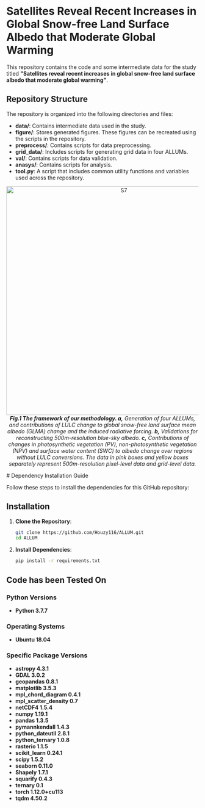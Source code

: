 # Satellites Reveal Recent Increases in Global Snow-free Land Surface Albedo that Moderate Global Warming

This repository contains the code and some intermediate data for the study titled **"Satellites reveal recent increases in global snow-free land surface albedo that moderate global warming"**. 

## Repository Structure

The repository is organized into the following directories and files:

- **data/**: Contains intermediate data used in the study.
- **figure/**: Stores generated figures. These figures can be recreated using the scripts in the repository.
- **preprocess/**: Contains scripts for data preprocessing.
- **grid_data/**: Includes scripts for generating grid data in four ALLUMs.
- **val/**: Contains scripts for data validation.
- **anasys/**: Contains scripts for analysis.
- **tool.py**: A script that includes common utility functions and variables used across the repository.



<p align="center">
  <img src="https://github.com/user-attachments/assets/e2bf3848-4127-46fb-8e9d-0563ab14290f" alt="S7" width="600">
   <br>
  <em><strong>Fig.1 The framework of our methodology. a,</strong> Generation of four ALLUMs, and contributions of LULC change to global snow-free land surface mean albedo (GLMA) change and the induced radiative forcing. <strong>b,</strong> Validations for reconstructing 500m-resolution blue-sky albedo. <strong>c,</strong> Contributions of changes in photosynthetic vegetation (PV), non-photosynthetic vegetation (NPV) and surface water content (SWC) to albedo change over regions without LULC conversions. The data in pink boxes and yellow boxes separately represent 500m-resolution pixel-level data and grid-level data.</em>
</p>
# Dependency Installation Guide

Follow these steps to install the dependencies for this GitHub repository:


## Installation

1. **Clone the Repository**:

   ```bash
   git clone https://github.com/Houzy116/ALLUM.git
   cd ALLUM
   
2. **Install Dependencies**:
   ```bash
   pip install -r requirements.txt
   
##  Code has been Tested On

### Python Versions
- **Python 3.7.7**

### Operating Systems
- **Ubuntu 18.04**

### Specific Package Versions
- **astropy 4.3.1**
- **GDAL 3.0.2**
- **geopandas 0.8.1**
- **matplotlib 3.5.3**
- **mpl_chord_diagram 0.4.1**
- **mpl_scatter_density 0.7**
- **netCDF4 1.5.4**
- **numpy 1.19.1**
- **pandas 1.3.5**
- **pymannkendall 1.4.3**
- **python_dateutil 2.8.1**
- **python_ternary 1.0.8**
- **rasterio 1.1.5**
- **scikit_learn 0.24.1**
- **scipy 1.5.2**
- **seaborn 0.11.0**
- **Shapely 1.7.1**
- **squarify 0.4.3**
- **ternary 0.1**
- **torch 1.12.0+cu113**
- **tqdm 4.50.2**





